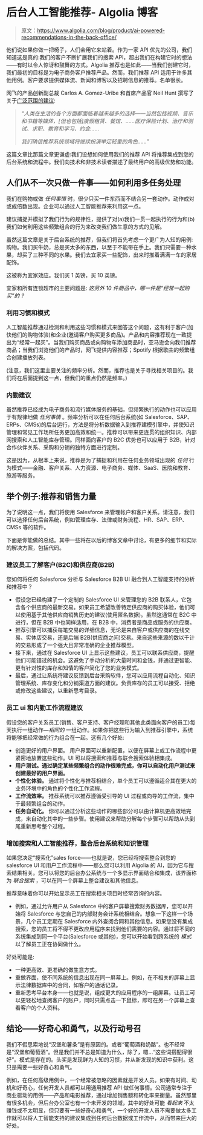 # 后台人工智能推荐- Algolia 博客

> 原文：<https://www.algolia.com/blog/product/ai-powered-recommendations-in-the-back-office/>

他们说如果你做一把椅子，人们会用它来站着。作为一家 API 优先的公司，我们知道这是真的:我们的客户不断扩展我们的搜索 API，超出我们在构建它时的想法——有时以令人惊讶和鼓舞的方式。Algolia 推荐也是如此——当我们创建它时，我们最初的目标是为电子商务客户推荐产品。然而，我们推荐 API 适用于许多其他用例。客户要求提供媒体流、新闻和博客以及招聘信息的推荐。名单很长。

网飞的产品创新副总裁 Carlos A. Gomez-Uribe 和首席产品官 Neil Hunt 撰写了关于[广泛范围的建议](https://dl.acm.org/doi/pdf/10.1145/2843948):

> *“人类在生活的各个方面都面临着越来越多的选择——当然包括视频、音乐和书籍等媒体，[但也包括]度假租赁、餐馆、……医疗保险计划、治疗和测试、求职、教育和学习、约会……*
> 
> *我们确信推荐系统领域将继续扮演举足轻重的角色……*”

这篇文章比那篇文章更谦虚:我们设想如何使用我们的推荐 API 将推荐集成到您的后台系统和流程中。我们向技术和非技术读者描述了最终用户的高级优势和功能。

## [](#people-never-do-just-one-thing-at-a-time-%e2%80%93-how-to-leverage-multi-tasking)人们从不一次只做一件事——如何利用多任务处理

我们在购物或做 *任何事情* 时，很少只买一件东西而不结合另一套动作。动作成对或成倍数出现。企业可以通过人工智能推荐来利用这一点。

建议捕捉并模拟了我们行为的规律性，提供了对(a)我们一贯一起执行的行为和(b)我们如何利用这些频繁组合的行为来改变我们做生意的方式的见解。

虽然这篇文章是关于后台系统的推荐，但我们将首先考虑一个更广为人知的用例:购物。我们买牛奶，总是买太多的东西，以至于不能带在手上。我们只需要一种水果，却买了三种不同的水果。我们去宜家买一些配饰，出来时推着满满一车的家居配饰。

这被称为宜家效应。我们买 1 英镑，买 10 英镑。

宜家和所有连锁超市的主要问题是: *这另外 10 件商品中，哪一件是“经常一起购买”的？*

### [](#leveraging-habits-and-patterns)利用习惯和模式

人工智能推荐通过检测和利用这些习惯和模式来回答这个问题，这有利于客户(加快他们的购物体验)和企业(邀请客户购买更多商品)。产品和内容推荐现在一致提出为“经常一起买”。当我们购买商品或向购物车添加商品时，亚马逊会向我们推荐商品；当我们浏览他们的产品时，网飞提供内容推荐；Spotify 根据歌曲的频繁组合创建播放列表。

(注意，我们这里主要关注的频率分析。然而，推荐也是关于寻找相关项目的。我们将在后面提到这一点，但我们的重点仍然是频率。)

### [](#recommendations-in-the-back-office)内勤建议

虽然推荐已经成为电子商务和流行媒体服务的基础，但频繁执行的动作也可以应用于有规律地做 *任何事情* 。频率分析可以在任何后台系统(如 Salesforce、SAP、ERPs、CMSs)的后台运行，方法是将分析数据输入到推荐建模引擎中，并使知识管理和常见工作场所任务更加高效和统一。推荐可以带来更连贯的组织知识、内部网搜索和人工智能库存管理。同样面向客户的 B2C 优势也可以应用于 B2B，针对合作伙伴关系、采购和分销的独特方面进行定制。

这是因为，从根本上来说，推荐是为了捕捉和利用在任何业务领域出现的 *任何* 行为模式——金融、客户关系、人力资源、电子商务、媒体、SaaS、医院和教育、旅游等服务。

## [](#an-example-recommendations-and-salesforce)举个例子:推荐和销售力量

为了说明这一点，我们将使用 Salesforce 来管理帐户和客户关系。请注意，我们可以选择任何后台系统，例如管理库存、法律或财务流程、HR、SAP、ERP、CMSs 等的软件。

下面是你能做的总结。其中一些将在以后的博客文章中讨论，有更多的细节和实际的解决方案，包括代码。

### [](#advising-employees-about-customers-b2c-and-suppliers-b2b)建议员工了解客户(B2C)和供应商(B2B)

您如何将任何 Salesforce 分析与 Salesforce B2B UI 融合到人工智能支持的分析和推荐中？

*   假设您已经构建了一个定制的 Salesforce UI 来管理您的 B2B 联系人，它包含各个供应商的最新交易。如果员工希望改善特定供应商的购买体验，他们可以使用基于其他供应商销售历史的建议(使用匿名数据)。虽然这通常在 B2C 中进行，但在 B2B 中也同样适用，在 B2B 中，消费者是商品或服务的供应商。
*   推荐引擎可以捕获每笔交易的详细信息，无论是来自客户或供应商的在线交易、实体店交易，还是后端 B2B(供应商之间)交易。来自这些来源的数以千计的交易形成了一个强大且非常准确的企业推荐模型。
*   接下来，通过在 Salesforce UI 上显示这些建议，员工可以联系供应商，提醒他们可能错过的机会。这避免了手动分析的大量时间和金钱，并通过更智能、更有针对性的库存和知情的客户简化了您的业务模式。
*   最后，通过让系统将建议反馈到后台采购软件，您可以应用流程自动化、知识管理系统、库存变化和分销渠道方面的建议。负责库存的员工可以接受、拒绝或修改这些建议，以重新思考目录。

### [](#recommendations-for-employee-uis-and-back-office-workflows)**员工 ui 和内勤工作流程建议**

假设您的客户关系员工(销售、客户支持、客户经理和其他此类面向客户的员工)每天执行一组动作—*相同的* 一组动作。如果你把这些行为输入到推荐引擎中，系统将能够把经常做的行为组合在一起。这有几个好处:

*   创造更好的用户界面。 用户界面可以重新配置，以便在屏幕上或工作流程中更紧密地放置这些动作。UI 可以将搜索和推荐与联合搜索体验相集成。
*   **用户测试。通过确定某些频繁组合的动作很难完成，你可以自动化用户测试来创建最好的用户界面。**
*   **个性化体验。** 通过将个性化与推荐相结合，单个员工可以遵循适合其在更大的业务环境中的角色的个性化工作流程。
*   **工作流效率。** 推荐系统可以推荐遵循受引导的 UI 过程或向导的工作流，集中于最频繁组合的动作。
*   **任务自动化。** 你可以通过分析这些动作的哪些部分可以由计算机更高效地完成，来自动化其中的一些步骤。使用建议来帮助分解每个步骤可以帮助从头到尾重新思考整个过程。

### [](#adding-search-and-ai-powered-recommendations-to-integrate-back-office-systems-and-knowledge-management)**增加搜索和人工智能推荐，整合后台系统和知识管理**

如果您决定“搜索化”sales force——也就是说，您已经将搜索整合到您的 salesforce UI 和用户工作流程中——那么您可以利用 Algolia 的 AI，因为它与搜索结果相关。您可以将您的后台办公系统与一个多显示界面结合和集成，该界面称为 *联合搜索* ，可以在同一个屏幕上整合建议和其他信息。

推荐意味着你可以开始显示员工在搜索相关项目时经常咨询的内容。

*   例如，通过允许用户从 Salesforce 中的客户屏幕搜索财务数据库，您可以开始将 Salesforce 与您自己的内部财务会计系统相结合。想象一下这样一个场景，几个员工定期在 Salesforce 内外查阅合同和其他信息。如果您没有集成搜索，您的员工将不得不更改应用程序来找到他们需要的内容。通过将不同的系统集成到同一个平台(Salesforce 或其他)，您可以开始看到跨系统的 *模式* 以了解员工正在协同做什么。

好处可能是:

*   一种更高效、更准确的做生意方式。
*   重做界面，使不同系统的信息出现在同一屏幕上。例如，在不相关的屏幕上显示法律数据库中的合同，如客户的通话记录。
*   重新思考平台本身——也就是说，组成更大的应用程序的一组屏幕。让员工可以更轻松地查阅客户的账户，同时只需点击一下鼠标，即可在另一个屏幕上查看客户的个人资料。

## [](#conclusion-curiosity-and-grit-and-a-call-to-action)结论——好奇心和勇气，以及行动号召

我们不假思索地说“汉堡和薯条”是有原因的。或者“葡萄酒和奶酪”。也不经常是“汉堡和葡萄酒”。但是我们并不总是知道为什么，除了，嗯…“这些词搭配得很好”。模式是存在的。头奖是发现鲜为人知的习惯，并从新发现的知识中获利。这只是需要一些好奇心和勇气。

例如，在任何高级用例中，一个经常被忽略的因素就是开发人员。如果有时间、动机和好奇心，任何开发人员都可以用通用推荐 API 做任何事情。公司通常专注于商业驱动的用例——产品和电影推荐，通过增加销售额和转化率来衡量。虽然那里有很多机会，但后台办公室也有一个未开发的领域，其中的好处可能 *看起来* 不太赚钱或不太明显，但只要有一些好奇心和勇气，一个好的开发人员不需要做太多工作就可以将人工智能支持的建议集成到任何后台数据或工作流中，从而带来巨大的好处。